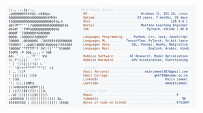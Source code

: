 <picture>
  <source srcset="https://raw.githubusercontent.com/mmazinjameel/mmazinjameel/main/dark_mode.svg?v=1751573463" media="(prefers-color-scheme: dark)">
  <img src="https://raw.githubusercontent.com/mmazinjameel/mmazinjameel/main/light_mode.svg?v=1751573463">
</picture>
